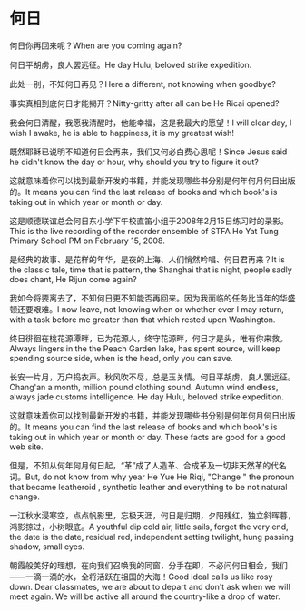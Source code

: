 # 何日

<p><span class="chinese">何日你再回来呢？</span><span class="english">When are you coming again?</span></p>

<p><span class="chinese">何日平胡虏，良人罢远征。</span><span class="english">He day Hulu, beloved strike expedition.</span></p>

<p><span class="chinese">此处一别，不知何日再见？</span><span class="english">Here a different, not knowing when goodbye?</span></p>

<p><span class="chinese">事实真相到底何日才能揭开？</span><span class="english">Nitty-gritty after all can be He Ricai opened?</span></p>

<p><span class="chinese">我会何日清醒，我愿我清醒时，他能幸福，这是我最大的愿望！</span><span class="english">I will clear day, I wish I awake, he is able to happiness, it is my greatest wish!</span></p>

<p><span class="chinese">既然耶稣已说明不知道何日会再来，我们又何必白费心思呢！</span><span class="english">Since Jesus said he didn't know the day or hour, why should you try to figure it out?</span></p>

<p><span class="chinese">这就意味着你可以找到最新开发的书籍，并能发现哪些书分别是何年何月何日出版的。</span><span class="english">It means you can find the last release of books and which book's is taking out in which year or month or day.</span></p>

<p><span class="chinese">这是顺德联谊总会何日东小学下午校直笛小组于2008年2月15日练习时的录影。</span><span class="english">This is the live recording of the recorder ensemble of STFA Ho Yat Tung Primary School PM on February 15, 2008.</span></p>

<p><span class="chinese">是经典的故事、是花样的年华，是夜的上海、人们悄然吟唱、何日君再来？</span><span class="english">It is the classic tale, time that is pattern, the Shanghai that is night, people sadly does chant, He Rijun come again?</span></p>

<p><span class="chinese">我如今将要离去了，不知何日更不知能否再回来。因为我面临的任务比当年的华盛顿还要艰难。</span><span class="english">I now leave, not knowing when or whether ever I may return, with a task before me greater than that which rested upon Washington.</span></p>

<p><span class="chinese">终日徘徊在桃花源潭畔，已为花源人，终守花源畔，何日才是头，唯有你来救。</span><span class="english">Always lingers in the the Peach Garden lake, has spent source, will keep spending source side, when is the head, only you can save.</span></p>

<p><span class="chinese">长安一片月，万户捣衣声。秋风吹不尽，总是玉关情。何日平胡虏，良人罢远征。</span><span class="english">Chang'an a month, million pound clothing sound. Autumn wind endless, always jade customs intelligence. He day Hulu, beloved strike expedition.</span></p>

<p><span class="chinese">这就意味着你可以找到最新开发的书籍，并能发现哪些书分别是何年何月何日出版的。</span><span class="english">It means you can find the last release of books and which book's is taking out in which year or month or day. These facts are good for a good web site.</span></p>

<p><span class="chinese">但是，不知从何年何月何日起，“革”成了人造革、合成革及一切非天然革的代名词。</span><span class="english">But, do not know from why year He Yue He Riqi, "Change " the pronoun that became leatheroid , synthetic leather and everything to be not natural change.</span></p>

<p><span class="chinese">一江秋水浸寒空，点点帆影里，忘极天涯，何日是归期，夕阳残红，独立斜晖暮，鸿影掠过，小树眼底。</span><span class="english">A youthful dip cold air, little sails, forget the very end, the date is the date, residual red, independent setting twilight, hung passing shadow, small eyes.</span></p>

<p><span class="chinese">朝霞般美好的理想，在向我们召唤我的同窗，分手在即，不必问何日相会，我们——一滴一滴的水，全将活跃在祖国的大海！</span><span class="english">Good ideal calls us like rosy down. Dear classmates, we are about to depart and don't ask when we will meet again. We will be active all around the country-like a drop of water.</span></p>

